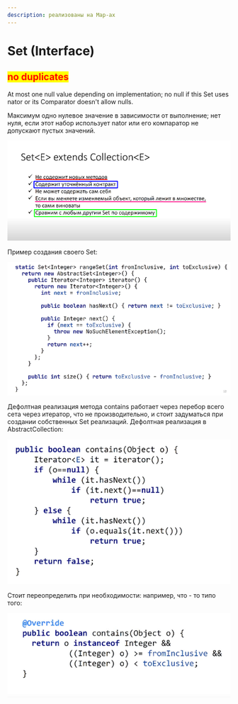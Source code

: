 ```yaml
---
description: реализованы на Map-ах
---
```


# Set  (Interface)

## <mark style="color:red;">**no duplicates**</mark>

At most one null value depending on implementation; no null if this Set uses nator or its Comparator doesn't allow nulls.

Максимум одно нулевое значение в зависимости от выполнение; нет нуля, если этот набор использует nator или его компаратор не допускают пустых значений.

![](<../../../../.gitbook/assets/image (157).png>)

Пример создания своего Set:

![](<../../../../.gitbook/assets/image (334).png>)

Дефолтная реализация метода contains работает через перебор всего сета через итератор, что не производительно, и стоит задуматься при создании собственных Set реализаций. Дефолтная реализация в AbstractCollection:

&#x20;

![](<../../../../.gitbook/assets/image (407).png>)

Стоит переопределить при необходимости: например, что - то типо того:

![](<../../../../.gitbook/assets/image (280).png>)
